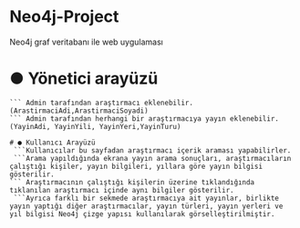 # Neo4j-Project
 Neo4j graf veritabanı ile web uygulaması
 
# ● Yönetici arayüzü
 ``` Admin,kullanıcı adı ve şifresini kullanarak giriş yapabilir.
 ``` Admin tarafından araştırmacı eklenebilir.(ArastirmaciAdi,ArastirmaciSoyadi)
 ``` Admin tarafından herhangi bir araştırmacıya yayın eklenebilir.(YayinAdi, YayinYili, YayinYeri,YayinTuru)
  
# ● Kullanıcı Arayüzü
  ```Kullanıcılar bu sayfadan araştırmacı içerik araması yapabilirler.
  ```Arama yapıldığında ekrana yayın arama sonuçları, araştırmacıların çalıştığı kişiler, yayın bilgileri, yıllara göre yayın bilgisi gösterilir.
 ``` Araştırmacının çalıştığı kişilerin üzerine tıklandığında tıklanılan araştırmacı içinde aynı bilgiler gösterilir.
  ```Ayrıca farklı bir sekmede araştırmacıya ait yayınlar, birlikte yayın yaptığı diğer araştırmacılar, yayın türleri, yayın yerleri ve yıl bilgisi Neo4j çizge yapısı kullanılarak görselleştirilmiştir.
  
